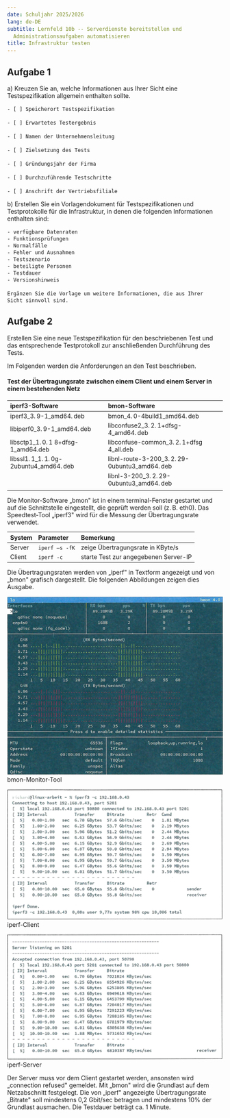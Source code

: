 ```yaml
---
date: Schuljahr 2025/2026
lang: de-DE
subtitle: Lernfeld 10b -- Serverdienste bereitstellen und
  Administrationsaufgaben automatisieren
title: Infrastruktur testen
---
```


## Aufgabe 1

a)  Kreuzen Sie an, welche Informationen aus Ihrer Sicht eine
    Testspezifikation allgemein enthalten sollte.

    - [ ] Speicherort Testspezifikation

    - [ ] Erwartetes Testergebnis

    - [ ] Namen der Unternehmensleitung

    - [ ] Zielsetzung des Tests

    - [ ] Gründungsjahr der Firma

    - [ ] Durchzuführende Testschritte

    - [ ] Anschrift der Vertriebsfiliale

<!-- -->

b)  Erstellen Sie ein Vorlagendokument für Testspezifikationen und
    Testprotokolle für die Infrastruktur, in denen die folgenden
    Informationen enthalten sind:

    - verfügbare Datenraten
    - Funktionsprüfungen
    - Normalfälle
    - Fehler und Ausnahmen
    - Testszenario
    - beteiligte Personen
    - Testdauer
    - Versionshinweis

    Ergänzen Sie die Vorlage um weitere Informationen, die aus Ihrer
    Sicht sinnvoll sind.

## Aufgabe 2

Erstellen Sie eine neue Testspezifikation für den beschriebenen Test und
das entsprechende Testprotokoll zur anschließenden Durchführung des
Tests.

Im Folgenden werden die Anforderungen an den Test beschrieben.

#### Test der Übertragungsrate zwischen einem Client und einem Server in einem bestehenden Netz

| iperf3-Software | bmon-Software |
|:---|:---|
| iperf3_3. 9-1_amd64. deb | bmon_4. 0-4build1_amd64. deb |
| libiperf0_3. 9-1_amd64. deb | libconfuse2_3. 2. 1+dfsg-4_amd64. deb |
| libsctp1_1. 0. 1 8+dfsg-1_amd64.deb | libconfuse-common_3. 2. 1+dfsg 4_all.deb |
| libssl1. 1_1. 1. 0g-2ubuntu4_amd64. deb | libnl-route-3-200_3. 2. 29-0ubuntu3_amd64. deb |
|  | libnl-3-200_3. 2. 29-0ubuntu3_amd64. deb |
|  |  |

Die Monitor-Software „bmon" ist in einem terminal-Fenster gestartet und
auf die Schnittstelle eingestellt, die geprüft werden soll (z. B. eth0).
Das Speedtest-Tool „iperf3" wird für die Messung der Übertragungsrate
verwendet.

| System | Parameter      | Bemerkung                             |
|:-------|:---------------|:--------------------------------------|
| Server | `iperf —s -fK` | zeige Übertragungsrate in KByte/s     |
| Client | `iperf -c`     | starte Test zur angegebenen Server-IP |

Die Übertragungsraten werden von „iperf" in Textform angezeigt und von
„bmon" grafisch dargestellt. Die folgenden Abbildungen zeigen dies
Ausgabe.

![](images/bmon.png) bmon-Monitor-Tool

![](images/iperf-client.png) iperf-Client

![](images/iperf-server.png) iperf-Server

Der Server muss vor dem Client gestartet werden, ansonsten wird
„connection refused" gemeldet. Mit „bmon" wird die Grundlast auf dem
Netzabschnitt festgelegt. Die von „iperf" angezeigte Übertragungsrate
„Bitrate" soll mindestens 0,2 Gbit/sec betragen und mindestens 10% der
Grundlast ausmachen. Die Testdauer beträgt ca. 1 Minute.
